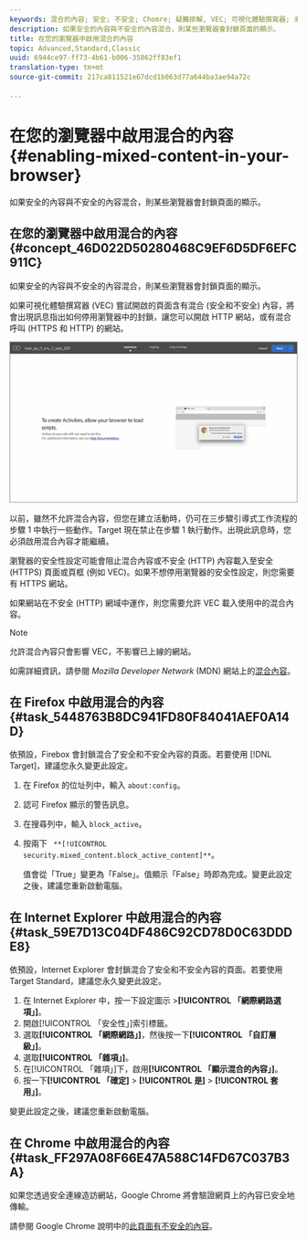 ```yaml
---
keywords: 混合的內容; 安全; 不安全; Chomre; 疑難排解, VEC; 可視化體驗撰寫器; 未保護
description: 如果安全的內容與不安全的內容混合，則某些瀏覽器會封鎖頁面的顯示。
title: 在您的瀏覽器中啟用混合的內容
topic: Advanced,Standard,Classic
uuid: 6944ce97-ff73-4b61-b006-35862ff83ef1
translation-type: tm+mt
source-git-commit: 217ca811521e67dcd1b063d77a644ba3ae94a72c

---
```



# 在您的瀏覽器中啟用混合的內容{#enabling-mixed-content-in-your-browser}

如果安全的內容與不安全的內容混合，則某些瀏覽器會封鎖頁面的顯示。

## 在您的瀏覽器中啟用混合的內容 {#concept_46D022D50280468C9EF6D5DF6EFC911C}

如果安全的內容與不安全的內容混合，則某些瀏覽器會封鎖頁面的顯示。

如果可視化體驗撰寫器 (VEC) 嘗試開啟的頁面含有混合 (安全和不安全) 內容，將會出現訊息指出如何停用瀏覽器中的封鎖，讓您可以開啟 HTTP 網站，或有混合呼叫 (HTTPS 和 HTTP) 的網站。

![](assets/mixed_content_warning.gif)

以前，雖然不允許混合內容，但您在建立活動時，仍可在三步驟引導式工作流程的步驟 1 中執行一些動作。Target 現在禁止在步驟 1 執行動作。出現此訊息時，您必須啟用混合內容才能繼續。

瀏覽器的安全性設定可能會阻止混合內容或不安全 (HTTP) 內容載入至安全 (HTTPS) 頁面或頁框 (例如 VEC)。如果不想停用瀏覽器的安全性設定，則您需要有 HTTPS 網站。

如果網站在不安全 (HTTP) 網域中運作，則您需要允許 VEC 載入使用中的混合內容。

>[!NOTE]
>
>允許混合內容只會影響 VEC，不影響已上線的網站。

如需詳細資訊，請參閱 *Mozilla Developer Network* (MDN) 網站上的[混合內容](https://developer.mozilla.org/en-US/docs/Web/Security/Mixed_content)。

## 在 Firefox 中啟用混合的內容 {#task_5448763B8DC941FD80F84041AEF0A14D}

依預設，Firebox 會封鎖混合了安全和不安全內容的頁面。若要使用 [!DNL Target]，建議您永久變更此設定。

<!-- 

target/t_mixed_content_firefox.xml

 -->

1. 在 Firefox 的位址列中，輸入 `about:config`。
1. 認可 Firefox 顯示的警告訊息。
1. 在搜尋列中，輸入 `block_active`。
1. 按兩下 ` **[!UICONTROL security.mixed_content.block_active_content]**`。

   值會從「True」變更為「False」。值顯示「False」時即為完成。變更此設定之後，建議您重新啟動電腦。

## 在 Internet Explorer 中啟用混合的內容 {#task_59E7D13C04DF486C92CD78D0C63DDDE8}

依預設，Internet Explorer 會封鎖混合了安全和不安全內容的頁面。若要使用 Target Standard，建議您永久變更此設定。

<!-- 

target/t_mixed_content_ie.xml

 -->

1. 在 Internet Explorer 中，按一下設定圖示 &gt;**[!UICONTROL 「網際網路選項」]**。
1. 開啟[!UICONTROL 「安全性」]索引標籤。
1. 選取&#x200B;**[!UICONTROL 「網際網路」]**，然後按一下&#x200B;**[!UICONTROL 「自訂層級」]**。
1. 選取&#x200B;**[!UICONTROL 「雜項」]**。
1. 在[!UICONTROL 「雜項」]下，啟用&#x200B;**[!UICONTROL 「顯示混合的內容」]**。
1. 按一下&#x200B;**[!UICONTROL 「確定]** &gt; **[!UICONTROL 是]** &gt; **[!UICONTROL 套用」]**。

變更此設定之後，建議您重新啟動電腦。

## 在 Chrome 中啟用混合的內容 {#task_FF297A08F66E47A588C14FD67C037B3A}

如果您透過安全連線造訪網站，Google Chrome 將會驗證網頁上的內容已安全地傳輸。

<!-- 

target/t_mixed_content_chrome.xml

 -->

請參閱 Google Chrome 說明中的[此頁面有不安全的內容](https://support.google.com/chrome/answer/1342714?hl=en)。
